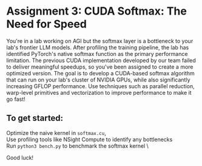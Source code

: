 # Assignment 3: CUDA Softmax: The Need for Speed
You're in a lab working on AGI but the softmax layer is a bottleneck to your lab's frontier LLM models. After profiling the training pipeline, the lab has identified PyTorch's native softmax function as the primary performance limitation. 
The previous CUDA implementation developed by our team failed to deliver meaningful speedups, so you've been assigned to create a more optimized version. 
The goal is to develop a CUDA-based softmax algorithm that can run on your lab's cluster of NVIDIA GPUs, while also significantly increasing GFLOP performance. Use techniques such as parallel reduction, warp-level primitives and vectorization to improve performance to make it go fast!

## To get started:
Optimize the naive kernel in `softmax.cu`,  \
Use profiling tools like NSight Compute to identify any bottlenecks \
Run `python3 bench.py` to benchmark the softmax kernel \

Good luck!

